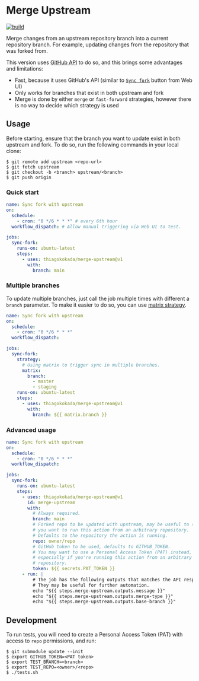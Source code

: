# Merge Upstream

[![build](https://github.com/thiagokokada/merge-upstream/actions/workflows/build.yml/badge.svg)](https://github.com/thiagokokada/merge-upstream/actions/workflows/build.yml)

Merge changes from an upstream repository branch into a current
repository branch. For example, updating changes from the repository
that was forked from.

This version uses
[GitHub API](https://docs.github.com/en/rest/branches/branches?apiVersion=2022-11-28#sync-a-fork-branch-with-the-upstream-repository)
to do so, and this brings some advantages and limitations:

- Fast, because it uses GitHub's API (similar to
  [`Sync fork`](https://docs.github.com/en/pull-requests/collaborating-with-pull-requests/working-with-forks/syncing-a-fork#syncing-a-fork-branch-from-the-web-ui)
  button from Web UI)
- Only works for branches that exist in both upstream and fork
- Merge is done by either `merge` or `fast-forward` strategies, however
there is no way to decide which strategy is used

## Usage

Before starting, ensure that the branch you want to update exist in both
upstream and fork. To do so, run the following commands in your local clone:

```console
$ git remote add upstream <repo-url>
$ git fetch upstream
$ git checkout -b <branch> upstream/<branch>
$ git push origin
```

### Quick start

```yaml
name: Sync fork with upstream
on:
  schedule:
    - cron: "0 */6 * * *" # every 6th hour
  workflow_dispatch: # Allow manual triggering via Web UI to test.

jobs:
  sync-fork:
    runs-on: ubuntu-latest
    steps:
      - uses: thiagokokada/merge-upstream@v1
        with:
          branch: main
```

### Multiple branches

To update multiple branches, just call the job multiple times with
different a `branch` parameter. To make it easier to do so, you can use
[matrix strategy](https://docs.github.com/en/actions/using-jobs/using-a-matrix-for-your-jobs).

```yaml
name: Sync fork with upstream
on:
  schedule:
    - cron: "0 */6 * * *"
  workflow_dispatch:

jobs:
  sync-fork:
    strategy:
      # Using matrix to trigger sync in multiple branches.
      matrix:
        branch:
          - master
          - staging
    runs-on: ubuntu-latest
    steps:
      - uses: thiagokokada/merge-upstream@v1
        with:
          branch: ${{ matrix.branch }}
```

### Advanced usage

```yaml
name: Sync fork with upstream
on:
  schedule:
    - cron: "0 */6 * * *"
  workflow_dispatch:

jobs:
  sync-fork:
    runs-on: ubuntu-latest
    steps:
      - uses: thiagokokada/merge-upstream@v1
        id: merge-upstream
        with:
          # Always required.
          branch: main
          # Forked repo to be updated with upstream, may be useful to set if
          # you want to run this action from an arbitrary repository.
          # Defaults to the repository the action is running.
          repo: owner/repo
          # GitHub token to be used, defaults to GITHUB_TOKEN.
          # You may want to use a Personal Access Token (PAT) instead,
          # especially if you're running this action from an arbitrary
          # repository.
          token: ${{ secrets.PAT_TOKEN }}
      - run: |
          # The job has the following outputs that matches the API response.
          # They may be useful for further automation.
          echo "${{ steps.merge-upstream.outputs.message }}"
          echo "${{ steps.merge-upstream.outputs.merge-type }}"
          echo "${{ steps.merge-upstream.outputs.base-branch }}"
```

## Development

To run tests, you will need to create a Personal Access Token (PAT) with
access to `repo` permissions, and run:

```console
$ git submodule update --init
$ export GITHUB_TOKEN=<PAT token>
$ export TEST_BRANCH=<branch>
$ export TEST_REPO=<owner>/<repo>
$ ./tests.sh
```
